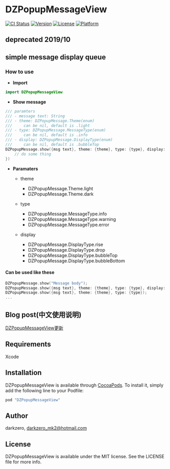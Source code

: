 # DZPopupMessageView

[![CI Status](http://img.shields.io/travis/darkzero/DZPopupMessageView.svg?style=flat)](https://travis-ci.org/darkzero/DZPopupMessageView)
[![Version](https://img.shields.io/cocoapods/v/DZPopupMessageView.svg?style=flat)](http://cocoapods.org/pods/DZPopupMessageView)
[![License](https://img.shields.io/cocoapods/l/DZPopupMessageView.svg?style=flat)](http://cocoapods.org/pods/DZPopupMessageView)
[![Platform](https://img.shields.io/cocoapods/p/DZPopupMessageView.svg?style=flat)](http://cocoapods.org/pods/DZPopupMessageView)

## **deprecated 2019/10**

## simple message display queue

### How to use

* **Import**

```Swift
import DZPopupMessageView
```

* **Show message**

```Swift
/// paramters
/// - message text: String
/// - theme: DZPopupMessage.Theme(enum)
///     can be nil, default is .light
/// - type: DZPopupMessage.MessageType(enum)
///     can be nil, default is .info
/// - display: DZPopupMessage.DisplayType(enum)
///     can be nil, default is .bubbleTop
DZPopupMessage.show({msg text}, theme: {theme}, type: {type}, display: {display}, callback: {
    // do some thing
})
```

* **Paramaters**
    * theme
        - DZPopupMessage.Theme.light
        - DZPopupMessage.Theme.dark
        
    * type
        - DZPopupMessage.MessageType.info
        - DZPopupMessage.MessageType.warning
        - DZPopupMessage.MessageType.error
        
    * display
        - DZPopupMessage.DisplayType.rise
        - DZPopupMessage.DisplayType.drop
        - DZPopupMessage.DisplayType.bubbleTop
        - DZPopupMessage.DisplayType.bubbleBottom

#### Can be used like these

```Swift
DZPopupMessage.show("Message body");
DZPopupMessage.show({msg text}, theme: {theme}, type: {type}, display: {display});
DZPopupMessage.show({msg text}, theme: {theme}, type: {type});
...
```

## Blog post(中文使用说明)
[DZPopupMessageView更新](https://darkzero.me/blog/2019/01/27/dzpopupmessageview%E6%9B%B4%E6%96%B0/)

## Requirements
Xcode

## Installation

DZPopupMessageView is available through [CocoaPods](http://cocoapods.org). To install
it, simply add the following line to your Podfile:

```ruby
pod "DZPopupMessageView"
```

## Author

darkzero, darkzero_mk2@hotmail.com

## License

DZPopupMessageView is available under the MIT license. See the LICENSE file for more info.

